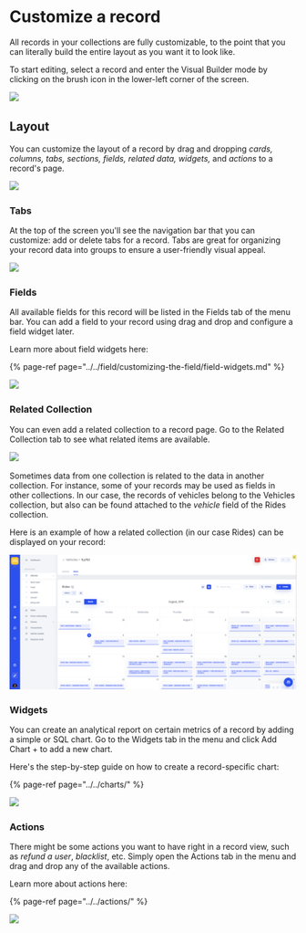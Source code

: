 # Customize a record

All records in your collections are fully customizable, to the point that you can literally build the entire layout as you want it to look like. 

To start editing, select a record and enter the Visual Builder mode by clicking on the brush icon in the lower-left corner of the screen.

![](https://blobscdn.gitbook.com/v0/b/gitbook-28427.appspot.com/o/assets%2F-LQ08RFAKZvFADEiXKFy%2F-LlHjm_dpUxPjBQMhTmo%2F-LlHr5x5Q1E8Zn-K_hfs%2Fimage.png?alt=media&token=bed4eaab-7f3d-4baa-98d0-0705c251c13c)

## Layout <a id="layout"></a>

You can customize the layout of a record by drag and dropping _cards, columns, tabs, sections, fields, related data, widgets,_ and _actions_ to a record's page.

![](https://blobscdn.gitbook.com/v0/b/gitbook-28427.appspot.com/o/assets%2F-LQ08RFAKZvFADEiXKFy%2F-LlHjm_dpUxPjBQMhTmo%2F-LlHkPrCN2Q0RMF_6jpd%2Fimage.png?alt=media&token=791001c0-c114-4c1d-9cfa-33fdf7a36aa8)

### Tabs <a id="tabs"></a>

At the top of the screen you'll see the navigation bar that you can customize: add or delete tabs for a record. Tabs are great for organizing your record data into groups to ensure a user-friendly visual appeal.

![](https://blobscdn.gitbook.com/v0/b/gitbook-28427.appspot.com/o/assets%2F-LQ08RFAKZvFADEiXKFy%2F-LlHjm_dpUxPjBQMhTmo%2F-LlHmFTjKAfI5XDin38X%2Fimage.png?alt=media&token=f0fcf657-1671-4e14-b7d2-51a81015ea36)

### Fields <a id="fields"></a>

‌All available fields for this record will be listed in the Fields tab of the menu bar. You can add a field to your record using drag and drop and configure a field widget later.‌

Learn more about field widgets here:

{% page-ref page="../../field/customizing-the-field/field-widgets.md" %}

![](https://blobscdn.gitbook.com/v0/b/gitbook-28427.appspot.com/o/assets%2F-LQ08RFAKZvFADEiXKFy%2F-LlHjm_dpUxPjBQMhTmo%2F-LlHlraBefgPl8lerZYU%2Fimage.png?alt=media&token=910b1c10-dbaf-41da-b9a9-283df308ae65)‌

### Related Collection <a id="related-data"></a>

You can even add a related collection to a record page. Go to the Related Collection tab to see what related items are available. 

![](https://blobscdn.gitbook.com/v0/b/gitbook-28427.appspot.com/o/assets%2F-LQ08RFAKZvFADEiXKFy%2F-LlHjm_dpUxPjBQMhTmo%2F-LlHlk4Ky-gJLEJsmgRA%2Fimage.png?alt=media&token=695d8e2f-5ffe-4282-8d98-cbddcdbe39ba)‌

Sometimes data from one collection is related to the data in another collection. For instance, some of your records may be used as fields in other collections. In our case, the records of vehicles belong to the Vehicles collection, but also can be found attached to the _vehicle_ field of the Rides collection. 

Here is an example of how a related collection \(in our case Rides\) can be displayed on your record:

![](../../../.gitbook/assets/image%20%28131%29.png)

### Widgets <a id="widgets"></a>

You can create an analytical report on certain metrics of a record by adding a simple or SQL chart. Go to the Widgets tab in the menu and click Add Chart + to add a new chart.‌

Here's the step-by-step guide on how to create a record-specific chart:

{% page-ref page="../../charts/" %}

![](https://blobscdn.gitbook.com/v0/b/gitbook-28427.appspot.com/o/assets%2F-LQ08RFAKZvFADEiXKFy%2F-LlHjm_dpUxPjBQMhTmo%2F-LlHlzptGMg0G-BsSwyW%2Fimage.png?alt=media&token=a9045709-17a9-4fda-9899-3b2238031b22)‌

### Actions <a id="actions"></a>

There might be some actions you want to have right in a record view, such as _refund a user_, _blacklist_, etc. Simply open the Actions tab in the menu and drag and drop any of the available actions.‌

Learn more about actions here:

{% page-ref page="../../actions/" %}

![](https://blobscdn.gitbook.com/v0/b/gitbook-28427.appspot.com/o/assets%2F-LQ08RFAKZvFADEiXKFy%2F-LlHjm_dpUxPjBQMhTmo%2F-LlHm3zBixKbY-Y2uFNZ%2Fimage.png?alt=media&token=f830d721-60eb-40f1-8667-1038e3ba5c19)[  
](https://app.gitbook.com/@jetadmin/s/doc/~/drafts/-Lk4M0St76lt7wROBK7J/primary/v/master/views/collection-view/customizing-the-collection)

